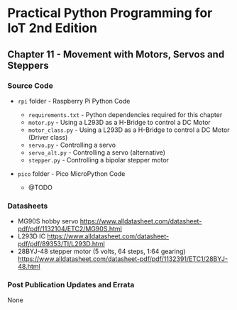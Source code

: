 # Practical Python Programming for IoT 2nd Edition

## Chapter 11 - Movement with Motors, Servos and Steppers

### Source Code

* `rpi` folder - Raspberry Pi Python Code

  * `requirements.txt` - Python dependencies required for this chapter
  * `motor.py` - Using a L293D as a H-Bridge to control a DC Motor
  * `motor_class.py` - Using a L293D as a H-Bridge to control a DC Motor (Driver class)
  * `servo.py` - Controlling a servo
  * `servo_alt.py` - Controlling a servo (alternative)
  * `stepper.py` - Controlling a bipolar stepper motor

* `pico` folder - Pico MicroPython Code

  * @TODO
  
### Datasheets

* MG90S hobby servo <https://www.alldatasheet.com/datasheet-pdf/pdf/1132104/ETC2/MG90S.html>
* L293D IC <https://www.alldatasheet.com/datasheet-pdf/pdf/89353/TI/L293D.html>
* 28BYJ-48 stepper motor (5 volts, 64 steps, 1:64 gearing) <https://www.alldatasheet.com/datasheet-pdf/pdf/1132391/ETC1/28BYJ-48.html>

### Post Publication Updates and Errata

None
